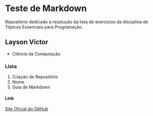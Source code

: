 # Teste de Markdown

Repositório dedicado à resolução da lista de exercícios da disciplina de Tópicos Essenciais para Programação.

## Layson Victor

* Ciência da Computação

### Lista

1. Criação de Repositório
2. Nome
3. Guia de Markdown

#### Link

[Site Oficial do GitHub](https://github.com)
